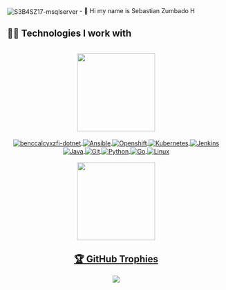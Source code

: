 <img align="center" alt="S3B4SZ17-msqlserver"  src="https://komarev.com/ghpvc/?username=S3B4SZ17&style=flat-square">
- 👋 Hi my name is Sebastian Zumbado H</br>
<h2>👨‍💻 Technologies I work with</h2>
<div align="center"><br>
  <a href="https://github.com/S3B4SZ17">
  <img height="180em" src="https://github-readme-stats.vercel.app/api?username=S3B4SZ17&hide_border=true&count_private=true&show_icons=true&theme=blue-green&include_all_commits=true"/>
<div align=center style="display: inline_block"><br>
  <img align="center" alt="benccalcyxzfi-dotnet" src="https://img.shields.io/badge/DevSecOps-blue?style=for-the-badge&logo=devops&logoColor=white">
  <img align="center" alt="Ansible"  src="https://img.shields.io/badge/Ansible-239120?style=for-the-badge&logo=ansible&logoColor=white">
  <img align="center" alt="Openshift"  src="https://img.shields.io/badge/Terraform-blueviolet?style=for-the-badge&logo=Terraform&logoColor=white">
  <img align="center" alt="Kubernetes"  src="https://img.shields.io/badge/Kubernetes-blue?&style=for-the-badge&logo=kubernetes&logoColor=white">
  <img align="center" alt="Jenkins"  src="https://img.shields.io/badge/Jenkins-ff69b4?style=for-the-badge&logo=jenkins&logoColor=white">
  <img align="center" alt="Java"  src="https://img.shields.io/badge/Java-F7DF1E?style=for-the-badge&logo=java&logoColor=black">
  <img align="center" alt="Git"  src="https://img.shields.io/badge/Git-0769AD?style=for-the-badge&logo=git&logoColor=white">
  <img align="center" alt="Python"  src="https://img.shields.io/badge/Python-14354C?style=for-the-badge&logo=python&logoColor=white">
  <img align="center" alt="Go"  src="https://img.shields.io/badge/Go-9cf?style=for-the-badge&logo=go&logoColor=white">
  <img align="center" alt="Linux"  src="https://img.shields.io/badge/Linux-yellow?style=for-the-badge&logo=linux&logoColor=white">
</div>
<br>
  <img height="180em" src="https://github-readme-stats.vercel.app/api/top-langs/?username=S3B4SZ17&theme=blue-green&langs_count=5&hide_border=true"/>

  <h2>🏆 GitHub Trophies</h2>
<img src="https://github-readme-streak-stats.herokuapp.com?user=S3B4SZ17&theme=blue-green&hide_border=true&date_format=M%20j%5B%2C%20Y%5D" >


